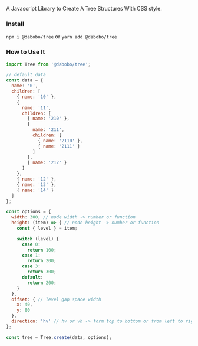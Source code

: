 A Javascript Library to Create A Tree Structures With CSS style. 

### Install

`npm i @dabobo/tree` or `yarn add @dabobo/tree`

### How to Use It

```javascript
import Tree from '@dabobo/tree';

// default data
const data = {
  name: '0',
  children: [
    { name: '10' },
    {
      name: '11',
      children: [
        { name: '210' },
        { 
          name: '211',
          children: [
            { name: '2110' },
            { name: '2111' }
          ]
        },
        { name: '212' }
      ]
    },
    { name: '12' },
    { name: '13' },
    { name: '14' }
  ]
};

const options = {
  width: 300, // node width -> number or function
  height: (item) => { // node height -> number or function
    const { level } = item;

    switch (level) {
      case 0:
        return 100;
      case 1:
        return 200;
      case 3:
        return 300;
      default:
        return 200;
    }
  },
  offset: { // level gap space width
    x: 40,
    y: 80
  },
  direction: 'hv' // hv or vh -> form top to bottom or from left to right
};

const tree = Tree.create(data, options);
```
